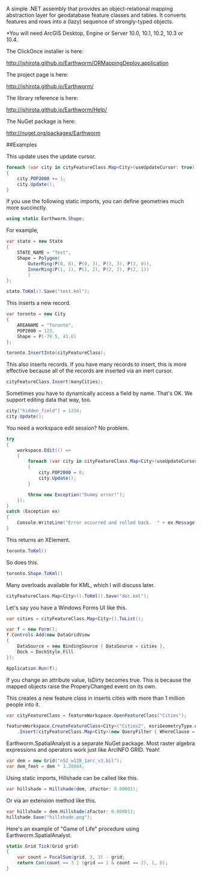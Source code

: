 A simple .NET assembly that provides an object-relational mapping abstraction layer for geodatabase feature classes and tables. It converts features and rows into a (lazy) sequence of strongly-typed objects.

*You will need ArcGIS Desktop, Engine or Server 10.0, 10.1, 10.2, 10.3 or 10.4.

The ClickOnce installer is here:

http://jshirota.github.io/Earthworm/ORMappingDeploy.application

The project page is here:

http://jshirota.github.io/Earthworm/

The library reference is here:

http://jshirota.github.io/Earthworm/Help/

The NuGet package is here:

http://nuget.org/packages/Earthworm

##Examples

This update uses the update cursor.
```c#
foreach (var city in cityFeatureClass.Map<City>(useUpdateCursor: true))
{
    city.POP2000 += 1;
    city.Update();
}
```

If you use the following static imports, you can define geometries much more succinctly.
```c#
using static Earthworm.Shape;
```
For example,
```c#
var state = new State
{
    STATE_NAME = "Test",
    Shape = Polygon(
        OuterRing(P(0, 0), P(0, 3), P(3, 3), P(3, 0)),
        InnerRing(P(1, 1), P(1, 2), P(2, 2), P(2, 1))
        )
};

state.ToKml().Save("test.kml");
```

This inserts a new record.
```c#
var toronto = new City
{
    AREANAME = "Toronto",
    POP2000 = 123,
    Shape = P(-79.5, 43.6)
};

toronto.InsertInto(cityFeatureClass);
```

This also inserts records.  If you have many records to insert, this is more effective because all of the records are inserted via an inert cursor.
```c#
cityFeatureClass.Insert(manyCities);
```

Sometimes you have to dynamically access a field by name.  That's OK.  We support editing data that way, too.
```c#
city["hidden_field"] = 1234;
city.Update();
```

You need a workspace edit session?  No problem.
```c#
try
{
    workspace.Edit(() =>
    {
        foreach (var city in cityFeatureClass.Map<City>(useUpdateCursor: true))
        {
            city.POP2000 = 0;
            city.Update();
        }

        throw new Exception("Dummy error!");
    });
}
catch (Exception ex)
{
    Console.WriteLine("Error occurred and rolled back.  " + ex.Message);
}
```

This returns an XElement.
```c#
toronto.ToKml()
```
So does this.
```C#
toronto.Shape.ToKml()
```

Many overloads available for KML, which I will discuss later.
```c#
cityFeatureClass.Map<City>().ToKml().Save("doc.kml");
```

Let's say you have a Windows Forms UI like this.
```c#
var cities = cityFeatureClass.Map<City>().ToList();

var f = new Form();
f.Controls.Add(new DataGridView
{
    DataSource = new BindingSource { DataSource = cities },
    Dock = DockStyle.Fill
});

Application.Run(f);
```

If you change an attribute value, IsDirty becomes true.  This is because the mapped objects raise the ProperyChanged event on its own.

This creates a new feature class in inserts cities with more than 1 million people into it.
```c#
var cityFeatureClass = featureWorkspace.OpenFeatureClass("Cities");

featureWorkspace.CreateFeatureClass<City>("Cities2", esriGeometryType.esriGeometryPoint, 4326)
    .Insert(cityFeatureClass.Map<City>(new QueryFilter { WhereClause = "POP2000>1000000" }));
```

Earthworm.SpatialAnalyst is a separate NuGet package.  Most raster algebra expressions and operators work just like ArcINFO GRID.  Yeah!

```c#
var dem = new Grid("n52_w128_1arc_v3.bil");
var dem_feet = dem * 3.28084;
```

Using static imports, Hillshade can be called like this.
```c#
var hillshade = Hillshade(dem, zFactor: 0.00001);
```

Or via an extension method like this.
```c#
var hillshade = dem.Hillshade(zFactor: 0.00001);
hillshade.Save("hillshade.png");
```

Here's an example of "Game of Life" procedure using Earthworm.SpatialAnalyst.
```c#
static Grid Tick(Grid grid)
{
    var count = FocalSum(grid, 3, 3) - grid;
    return Con(count == 3 | (grid == 1 & count == 2), 1, 0);
}
```
